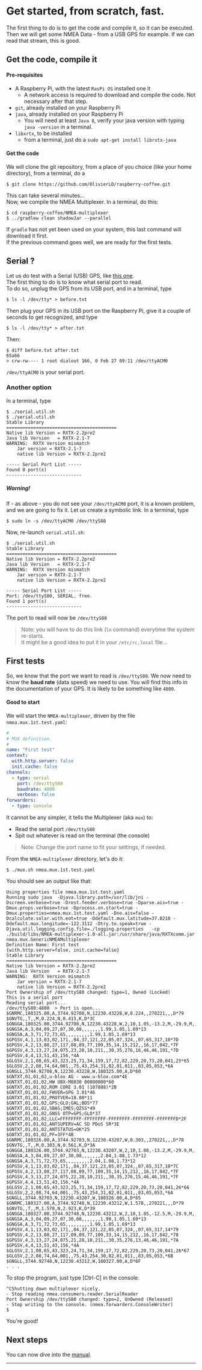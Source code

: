 # Get started, from scratch, fast.

The first thing to do is to get the code and compile it, so it can be executed.  
Then we will get some NMEA Data - from a USB GPS for example. If we can read that stream, this is good.

## Get the code, compile it
#### Pre-requisites
- A Raspberry Pi, with the latest `RasPi OS` installed one it
    - A network access is required to download and compile the code. Not necessary after that step. 
- `git`, already installed on your Raspberry Pi
- `java`, already installed on your Raspberry Pi
    - You will need at least `Java 8`, verify your java version with typing `java -version` in a terminal.
- `libxrtx`, to be installed
    - from a terminal, just do a `sudo apt-get install librxtx-java`
#### Get the code
We will clone the git repository, from a place of you choice (like your home directory), 
from a terminal, do a 
```
$ git clone https://github.com/OlivierLD/raspberry-coffee.git
```
This can take several minutes...  
Now, we compile the NMEA Multiplexer. In a terminal, do this:
```
$ cd raspberry-coffee/NMEA-multiplexer
$ ../gradlew clean shadowJar --parallel
```
If `gradle` has not yet been used on your system, this last command will download it first.  
If the previous command goes well, we are ready for the first tests. 

## Serial ?
Let us do  test with a Serial (USB) GPS, like [this one](https://www.amazon.com/Onyehn-Navigation-External-Receiver-Raspberry/dp/B07GJGSZB9/ref=sr_1_5?crid=AXIK022XF9XZ&dchild=1&keywords=usb+gps+dongle&qid=1614448258&sprefix=USB+GPS%2Caps%2C217&sr=8-5).  
The first thing to do is to know what serial port to read.  
To do so, unplug the GPS from its USB port, and in a terminal, type
```
$ ls -l /dev/tty* > before.txt
```
Then plug your GPS in its USB port on the Raspberry Pi, give it a couple of seconds to get recognized, and type
```
$ ls -l /dev/tty* > after.txt
```
Then:
```
$ diff before.txt after.txt
65a66
> crw-rw---- 1 root dialout 166, 0 Feb 27 09:11 /dev/ttyACM0
```
`/dev/ttyACM0` is your serial port.

### Another option
In a terminal, type
```
$ ./serial.util.sh
$ ./serial.util.sh 
Stable Library
=========================================
Native lib Version = RXTX-2.2pre2
Java lib Version   = RXTX-2.1-7
WARNING:  RXTX Version mismatch
	Jar version = RXTX-2.1-7
	native lib Version = RXTX-2.2pre2

----- Serial Port List -----
Found 0 port(s)
----------------------------
```
##### Warning!
If - as above - you do not see your `/dev/ttyACM0` port, it is a known problem, and we are going to fix it. 
Let us create a symbolic link. In a terminal, type
```
$ sudo ln -s /dev/ttyACM0 /dev/ttyS80
```
Now, re-launch `serial.util.sh`:
```
$ ./serial.util.sh 
Stable Library
=========================================
Native lib Version = RXTX-2.2pre2
Java lib Version   = RXTX-2.1-7
WARNING:  RXTX Version mismatch
	Jar version = RXTX-2.1-7
	native lib Version = RXTX-2.2pre2

----- Serial Port List -----
Port: /dev/ttyS80, SERIAL, free.
Found 1 port(s)
----------------------------
```
The port to read will now be `/dev/ttyS80`

> Note: you will have to do this link (`ln` command) everytime the system re-starts.  
> It might be a good idea to put it in your `/etc/rc.local` file...

## First tests
So, we know that the port we want to read is `/dev/ttyS80`. We now need to know the **baud rate** (data speed)
we need to use. You will find this info in the documentation of your GPS. It is likely to 
be something like `4800`.

#### Good to start
We will start the `NMEA-multiplexer`, driven by the file `nmea.mux.1st.test.yaml`:
```yaml
#
# MUX definition.
#
name: "First test"
context:
  with.http.server: false
  init.cache: false
channels:
  - type: serial
    port: /dev/ttyS80
    baudrate: 4800
    verbose: false
forwarders:
  - type: console
```
It cannot be any simpler, it tells the Multiplexer (aka `mux`) to:
- Read the serial port `/dev/ttyS80`
- Spit out whatever is read on the terminal (the console)

> Note: Change the port name to fit your settings, if needed.

From the `NMEA-multiplexer` directory, let's do it:
```
$ ./mux.sh nmea.mux.1st.test.yaml 
```
You should see an output like that:
```
Using properties file nmea.mux.1st.test.yaml
Running sudo java  -Djava.library.path=/usr/lib/jni -Dscreen.verbose=true -Drest.feeder.verbose=true -Dparse.ais=true -Dmux.props.verbose=true -Dprocess.on.start=true -Dmux.properties=nmea.mux.1st.test.yaml -Dno.ais=false -Dcalculate.solar.with.eot=true -Ddefault.mux.latitude=37.8218 -Ddefault.mux.longitude=-122.3112 -Dtry.to.speak=true -Djava.util.logging.config.file=./logging.properties   -cp ./build/libs/NMEA-multiplexer-1.0-all.jar:/usr/share/java/RXTXcomm.jar nmea.mux.GenericNMEAMultiplexer
Definition Name: First test
{with.http.server=false, init.cache=false}
Stable Library
=========================================
Native lib Version = RXTX-2.2pre2
Java lib Version   = RXTX-2.1-7
WARNING:  RXTX Version mismatch
	Jar version = RXTX-2.1-7
	native lib Version = RXTX-2.2pre2
Port Ownership of /dev/ttyS80 changed: type=1, Owned (Locked)
This is a serial port
Reading serial port...
/dev/ttyS80:4800  > Port is open...
$GNRMC,180325.00,A,3744.92708,N,12230.43228,W,0.224,,270221,,,D*79
$GNVTG,,T,,M,0.224,N,0.415,K,D*3C
$GNGGA,180325.00,3744.92708,N,12230.43228,W,2,10,1.05,-13.2,M,-29.9,M,,0000*64
$GNGSA,A,3,04,09,27,07,30,08,,,,,,,1.99,1.05,1.69*13
$GNGSA,A,3,71,72,73,65,,,,,,,,,1.99,1.05,1.69*13
$GPGSV,4,1,13,03,02,171,,04,37,121,22,05,07,324,,07,65,317,10*7D
$GPGSV,4,2,13,08,27,117,08,09,77,109,35,14,15,212,,16,17,042,*7F
$GPGSV,4,3,13,27,24,075,23,28,10,211,,30,35,276,16,46,46,191,*7D
$GPGSV,4,4,13,51,43,156,*4A
$GLGSV,2,1,08,65,43,323,25,71,34,159,17,72,82,229,20,73,20,041,25*65
$GLGSV,2,2,08,74,64,001,,75,43,254,31,82,01,011,,83,05,053,*6A
$GNGLL,3744.92708,N,12230.43228,W,180325.00,A,D*60
$GNTXT,01,01,02,u-blox AG - www.u-blox.com*4E
$GNTXT,01,01,02,HW UBX-M8030 00080000*60
$GNTXT,01,01,02,ROM CORE 3.01 (107888)*2B
$GNTXT,01,01,02,FWVER=SPG 3.01*46
$GNTXT,01,01,02,PROTVER=18.00*11
$GNTXT,01,01,02,GPS;GLO;GAL;BDS*77
$GNTXT,01,01,02,SBAS;IMES;QZSS*49
$GNTXT,01,01,02,GNSS OTP=GPS;GLO*37
$GNTXT,01,01,02,LLC=FFFFFFFF-FFFFFFFF-FFFFFFFF-FFFFFFFF-FFFFFFFD*2F
$GNTXT,01,01,02,ANTSUPERV=AC SD PDoS SR*3E
$GNTXT,01,01,02,ANTSTATUS=OK*25
$GNTXT,01,01,02,PF=3FF*4B
$GNRMC,180326.00,A,3744.92703,N,12230.43207,W,0.303,,270221,,,D*78
$GNVTG,,T,,M,0.303,N,0.561,K,D*3A
$GNGGA,180326.00,3744.92703,N,12230.43207,W,2,10,1.08,-13.2,M,-29.9,M,,0000*6C
$GNGSA,A,3,04,09,27,07,30,08,,,,,,,2.04,1.08,1.73*12
$GNGSA,A,3,71,72,73,65,,,,,,,,,2.04,1.08,1.73*12
$GPGSV,4,1,13,03,02,171,,04,37,121,23,05,07,324,,07,65,317,10*7C
$GPGSV,4,2,13,08,27,117,08,09,77,109,35,14,15,212,,16,17,042,*7F
$GPGSV,4,3,13,27,24,075,22,28,10,211,,30,35,276,15,46,46,191,*7F
$GPGSV,4,4,13,51,43,156,*4A
$GLGSV,2,1,08,65,43,323,25,71,34,159,17,72,82,229,20,73,20,041,26*66
$GLGSV,2,2,08,74,64,001,,75,43,254,31,82,01,011,,83,05,053,*6A
$GNGLL,3744.92703,N,12230.43207,W,180326.00,A,D*65
$GNRMC,180327.00,A,3744.92748,N,12230.43212,W,1.578,,270221,,,D*79
$GNVTG,,T,,M,1.578,N,2.923,K,D*39
$GNGGA,180327.00,3744.92748,N,12230.43212,W,2,10,1.05,-12.5,M,-29.9,M,,0000*6D
$GNGSA,A,3,04,09,27,07,30,08,,,,,,,1.99,1.05,1.69*13
$GNGSA,A,3,71,72,73,65,,,,,,,,,1.99,1.05,1.69*13
$GPGSV,4,1,13,03,02,171,,04,37,121,22,05,07,324,,07,65,317,14*79
$GPGSV,4,2,13,08,27,117,09,09,77,109,33,14,15,212,,16,17,042,*78
$GPGSV,4,3,13,27,24,075,21,28,10,211,,30,35,276,13,46,46,191,*7A
$GPGSV,4,4,13,51,43,156,*4A
$GLGSV,2,1,08,65,43,323,24,71,34,159,17,72,82,229,20,73,20,041,26*67
$GLGSV,2,2,08,74,64,001,,75,43,254,30,82,01,011,,83,05,053,*6B
$GNGLL,3744.92748,N,12230.43212,W,180327.00,A,D*6F
. . .
```
To stop the program, just type [Ctrl-C] in the console.
```
^CShutting down multiplexer nicely.
- Stop reading nmea.consumers.reader.SerialReader
Port Ownership /dev/ttyS80 changed: type=2, UnOwned (Released)
- Stop writing to the console. (nmea.forwarders.ConsoleWriter)
$ 
```

You're good!

## Next steps
You can now dive into the [manual](./manual.md).

---
